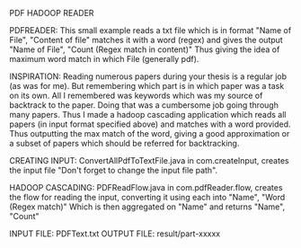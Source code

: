 PDF HADOOP READER

PDFREADER:
This small example reads a txt file which is in format
    "Name of File", "Content of file"
matches it with a word (regex)
and gives the output
    "Name of File", "Count (Regex match in content)"
Thus giving the idea of maximum word match in which File (generally pdf).
    
INSPIRATION:
Reading numerous papers during your thesis is a regular job (as was for me). But remembering which part is in which paper was a task on its own. All I remembered was keywords which was my source of backtrack to the paper.
Doing that was a cumbersome job going through many papers. Thus I made a hadoop cascading application which reads all papers (in input format specified above) and matches with a word provided. Thus outputting the max match of the word, giving a good approximation or a subset of papers which should be referred for backtracking.

CREATING INPUT:
ConvertAllPdfToTextFile.java in com.createInput, creates the input file "Don't forget to change the input file path".

HADOOP CASCADING:
PDFReadFlow.java in com.pdfReader.flow, creates the flow for reading the input, converting it using each into
    "Name", "Word (Regex match)"
Which is then aggregated on "Name" and returns
    "Name", "Count"

INPUT FILE: 
	PDFText.txt
OUTPUT FILE: 
	result/part-xxxxx
